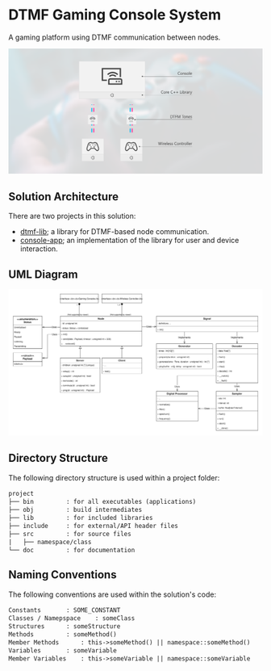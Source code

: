 # DTMF Gaming Console System
A gaming platform using DTMF communication between nodes.

![Illustration of system](assets/project_description.png)

## Solution Architecture
There are two projects in this solution:
- [dtmf-lib](dtmf-lib/README.md); a library for DTMF-based node communication.
- [console-app](console-app/README.md); an implementation of the library for user and device interaction.

## UML Diagram
![UML of system](assets/dtmf-system.svg)

## Directory Structure
The following directory structure is used within a project folder:

```
project
├── bin			: for all executables (applications)
├── obj			: build intermediates
├── lib			: for included libraries
├── include		: for external/API header files
├── src			: for source files
|   ├── namespace/class
└── doc			: for documentation
```

## Naming Conventions
The following conventions are used within the solution's code:

```
Constants		: SOME_CONSTANT
Classes / Namepspace	: someClass
Structures		: someStructure
Methods			: someMethod()
Member Methods		: this->someMethod() || namespace::someMethod()
Variables		: someVariable
Member Variables	: this->someVariable || namespace::someVariable
```
